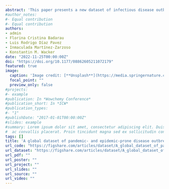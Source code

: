 ```yaml
---
abstract: 'This paper presents a new dataset of infectious disease outbreaks collected from the Disease Outbreak News and the Coronavirus Dashboard produced by the World Health Organization. The dataset contains information on 70 infectious diseases and 2227 public health events that occurred over the period from January 1996 to March 2022 in 233 countries and territories around the world. We illustrate the potential use of this dataset to the research community by analysing the spatial distribution of disease outbreaks. We find evidence of spatial clusters of high incidences (“hot spots”) in Africa, America, and Asia. This spatial analysis enables policymakers to identify the regions with the greatest likelihood of suffering from disease outbreaks and, taking into account their degree of preparedness and vulnerability, to develop policies that may help contain the spreading of future outbreaks. Further applications could focus on combining our data with other information sources to study, for instance, the link between environmental, globalization, and/or socioeconomic factors with disease outbreaks.'
#author_notes:
#- Equal contribution
#- Equal contribution
authors:
- admin
- Florina Cristina Badarau
- Luis Rodrigo Díaz Pavez
- Inmaculada Martínez-Zarzoso
- Konstantin M. Wacker
date: "2022-11-25T00:00:00Z"
doi: "https://doi.org/10.1177/08862605211072179"
featured: true
image:
  caption: 'Image credit: [**Unsplash**](https://media.springernature.com/full/springer-static/image/art%3A10.1038%2Fs41597-022-01797-2/MediaObjects/41597_2022_1797_Fig3_HTML.png?as=webp)'
  focal_point: ""
  preview_only: false
#projects:
#- example
#publication: In *Wowchemy Conference*
#publication_short: In *ICW*
#publication_types:
#- "1"
#publishDate: "2017-01-01T00:00:00Z"
#slides: example
#summary: Lorem ipsum dolor sit amet, consectetur adipiscing elit. Duis posuere tellus
#  ac convallis placerat. Proin tincidunt magna sed ex sollicitudin condimentum.
tags: []
title: 'A global dataset of pandemic- and epidemic-prone disease outbreaks'
url_code: "https://figshare.com/articles/dataset/A_global_dataset_of_pandemic-_and_epidemic-prone_disease_outbreaks/17207183"
url_dataset: "https://figshare.com/articles/dataset/A_global_dataset_of_pandemic-_and_epidemic-prone_disease_outbreaks/17207183"
url_pdf: ""
url_poster: ""
url_project: ""
url_slides: ""
url_source: ""
url_video: ""
---
```

